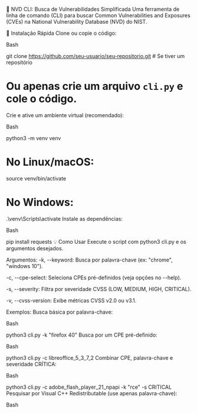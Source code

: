🔎 NVD CLI: Busca de Vulnerabilidades Simplificada
Uma ferramenta de linha de comando (CLI) para buscar Common Vulnerabilities and Exposures (CVEs) na National Vulnerability Database (NVD) do NIST.

🚀 Instalação Rápida
Clone ou copie o código:

Bash

git clone https://github.com/seu-usuario/seu-repositorio.git # Se tiver um repositório
# Ou apenas crie um arquivo `cli.py` e cole o código.
Crie e ative um ambiente virtual (recomendado):

Bash

python3 -m venv venv
# No Linux/macOS:
source venv/bin/activate
# No Windows:
.\venv\Scripts\activate
Instale as dependências:

Bash

pip install requests
💡 Como Usar
Execute o script com python3 cli.py e os argumentos desejados.

Argumentos:
-k, --keyword: Busca por palavra-chave (ex: "chrome", "windows 10").

-c, --cpe-select: Seleciona CPEs pré-definidos (veja opções no --help).

-s, --severity: Filtra por severidade CVSS (LOW, MEDIUM, HIGH, CRITICAL).

-v, --cvss-version: Exibe métricas CVSS v2.0 ou v3.1.

Exemplos:
Busca básica por palavra-chave:

Bash

python3 cli.py -k "firefox 40"
Busca por um CPE pré-definido:

Bash

python3 cli.py -c libreoffice_5_3_7_2
Combinar CPE, palavra-chave e severidade CRÍTICA:

Bash

python3 cli.py -c adobe_flash_player_21_npapi -k "rce" -s CRITICAL
Pesquisar por Visual C++ Redistributable (use apenas palavra-chave):

Bash

